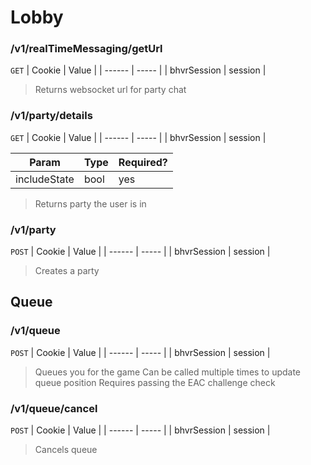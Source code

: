 # Lobby

### /v1/realTimeMessaging/getUrl
`GET`
| Cookie | Value |
| ------ | ----- |
| bhvrSession | session |

> Returns websocket url for party chat

### /v1/party/details
`GET`
| Cookie | Value |
| ------ | ----- |
| bhvrSession | session |

| Param | Type | Required? |
| ----- | ---- | --------- |
| includeState | bool | yes |

> Returns party the user is in

### /v1/party
`POST`
| Cookie | Value |
| ------ | ----- |
| bhvrSession | session |

> Creates a party

## Queue

### /v1/queue
`POST`
| Cookie | Value |
| ------ | ----- |
| bhvrSession | session |

> Queues you for the game
> Can be called multiple times to update queue position
> Requires passing the EAC challenge check

### /v1/queue/cancel
`POST`
| Cookie | Value |
| ------ | ----- |
| bhvrSession | session |

> Cancels queue